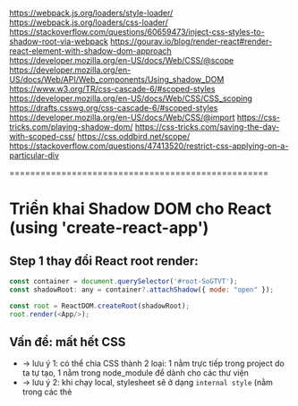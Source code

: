 https://webpack.js.org/loaders/style-loader/
https://webpack.js.org/loaders/css-loader/
https://stackoverflow.com/questions/60659473/inject-css-styles-to-shadow-root-via-webpack
https://gourav.io/blog/render-react#render-react-element-with-shadow-dom-approach
https://developer.mozilla.org/en-US/docs/Web/CSS/@scope
https://developer.mozilla.org/en-US/docs/Web/API/Web_components/Using_shadow_DOM
https://www.w3.org/TR/css-cascade-6/#scoped-styles
https://developer.mozilla.org/en-US/docs/Web/CSS/CSS_scoping
https://drafts.csswg.org/css-cascade-6/#scoped-styles
https://developer.mozilla.org/en-US/docs/Web/CSS/@import
https://css-tricks.com/playing-shadow-dom/
https://css-tricks.com/saving-the-day-with-scoped-css/
https://css.oddbird.net/scope/
https://stackoverflow.com/questions/47413520/restrict-css-applying-on-a-particular-div

==================================================
# Triển khai Shadow DOM cho React (using 'create-react-app')

## Step 1 thay đổi React root render:
```js
const container = document.querySelector('#root-SoGTVT');
const shadowRoot: any = container?.attachShadow({ mode: "open" });

const root = ReactDOM.createRoot(shadowRoot);
root.render(<App/>);
```

## Vấn để: mất hết CSS 
* -> lưu ý 1: có thể chia CSS thành 2 loại: 1 nằm trực tiếp trong project do ta tự tạo, 1 nằm trong node_module để dành cho các thư viện
* -> lưu ý 2: khi chạy local, stylesheet sẽ ở dạng `internal style` (nằm trong các thẻ <style/> nằm trong thẻ <head/>), nhưng trong DevTool/Element khi hover vào <div id="root"> thì nó vẫn cho ta biết style này biết này thuộc về file .css nào (có đường dẫn đang hoàng, trông như `external style` vậy)
* -> lưu ý 3: nhưng khi ta build ra static, thì trong file index.html sẽ tự động có thêm <link/> đến main.css và <script/> đến bundle.js ; tức đây là `external style` 
* -> lưu ý 4: trong React project(create-react-app), dù ta không explicit `import` CSS thì khi bundle nó vẫn sẽ gom tất cả CSS ra giúp ta

## ToDo:
* kiểm tra xem ngoại trừ entry point là index.tsx ra thì javascript có run những file .js khác nếu chỉ import không, và thứ tự chạy như thế nào